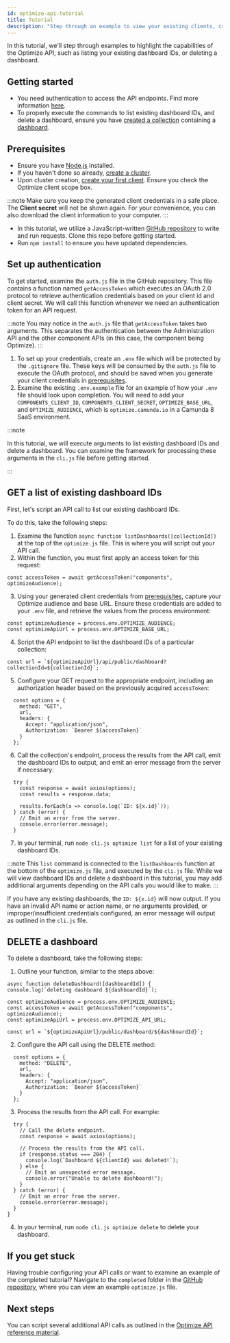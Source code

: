 ```yaml
---
id: optimize-api-tutorial
title: Tutorial
description: "Step through an example to view your existing clients, create a client, view a particular client's details, and delete a client."
---
```


In this tutorial, we'll step through examples to highlight the capabilities of the Optimize API, such as listing your existing dashboard IDs, or deleting a dashboard.

## Getting started

- You need authentication to access the API endpoints. Find more information [here](./optimize-api-authentication.md).
- To properly execute the commands to list existing dashboard IDs, and delete a dashboard, ensure you have [created a collection](../../components/userguide/collections-dashboards-reports.md) containing a [dashboard](../../components/userguide/creating-dashboards.md).

## Prerequisites

- Ensure you have [Node.js](https://nodejs.org/en/download) installed.
- If you haven't done so already, [create a cluster]($docs$/guides/assets/react-components/create-cluster).
- Upon cluster creation, [create your first client]($docs$/guides/setup-client-connection-credentials). Ensure you check the Optimize client scope box.

:::note
Make sure you keep the generated client credentials in a safe place. The **Client secret** will not be shown again. For your convenience, you can also download the client information to your computer.
:::

- In this tutorial, we utilize a JavaScript-written [GitHub repository](https://github.com/camunda/camunda-api-tutorials) to write and run requests. Clone this repo before getting started.
- Run `npm install` to ensure you have updated dependencies.

## Set up authentication

To get started, examine the `auth.js` file in the GitHub repository. This file contains a function named `getAccessToken` which executes an OAuth 2.0 protocol to retrieve authentication credentials based on your client id and client secret. We will call this function whenever we need an authentication token for an API request.

:::note
You may notice in the `auth.js` file that `getAccessToken` takes two arguments. This separates the authentication between the Administration API and the other component APIs (in this case, the component being Optimize).
:::

1. To set up your credentials, create an `.env` file which will be protected by the `.gitignore` file. These keys will be consumed by the `auth.js` file to execute the OAuth protocol, and should be saved when you generate your client credentials in [prerequisites](#prerequisites).
2. Examine the existing `.env.example` file for an example of how your `.env` file should look upon completion. You will need to add your `COMPONENTS_CLIENT_ID`, `COMPONENTS_CLIENT_SECRET`, `OPTIMIZE_BASE_URL`, and `OPTIMIZE_AUDIENCE`, which is `optimize.camunda.io` in a Camunda 8 SaaS environment.

:::note

In this tutorial, we will execute arguments to list existing dashboard IDs and delete a dashboard. You can examine the framework for processing these arguments in the `cli.js` file before getting started.

:::

## GET a list of existing dashboard IDs

First, let's script an API call to list our existing dashboard IDs.

To do this, take the following steps:

1. Examine the function `async function listDashboards([collectionId])` at the top of the `optimize.js` file. This is where you will script out your API call.
2. Within the function, you must first apply an access token for this request:

```
const accessToken = await getAccessToken("components", optimizeAudience);
```

3. Using your generated client credentials from [prerequisites](#prerequisites), capture your Optimize audience and base URL. Ensure these credentials are added to your `.env` file, and retrieve the values from the process environment:

```
const optimizeAudience = process.env.OPTIMIZE_AUDIENCE;
const optimizeApiUrl = process.env.OPTIMIZE_BASE_URL;
```

4. Script the API endpoint to list the dashboard IDs of a particular collection:

```
const url = `${optimizeApiUrl}/api/public/dashboard?collectionId=${collectionId}`;
```

5. Configure your GET request to the appropriate endpoint, including an authorization header based on the previously acquired `accessToken`:

```
  const options = {
    method: "GET",
    url,
    headers: {
      Accept: "application/json",
      Authorization: `Bearer ${accessToken}`
    }
  };
```

6. Call the collection's endpoint, process the results from the API call, emit the dashboard IDs to output, and emit an error message from the server if necessary:

```
  try {
    const response = await axios(options);
    const results = response.data;

    results.forEach(x => console.log(`ID: ${x.id}`));
  } catch (error) {
    // Emit an error from the server.
    console.error(error.message);
  }
```

7. In your terminal, run `node cli.js optimize list` for a list of your existing dashboard IDs.

:::note
This `list` command is connected to the `listDashboards` function at the bottom of the `optimize.js` file, and executed by the `cli.js` file. While we will view dashboard IDs and delete a dashboard in this tutorial, you may add additional arguments depending on the API calls you would like to make.
:::

If you have any existing dashboards, the `ID: ${x.id}` will now output. If you have an invalid API name or action name, or no arguments provided, or improper/insufficient credentials configured, an error message will output as outlined in the `cli.js` file.

## DELETE a dashboard

To delete a dashboard, take the following steps:

1. Outline your function, similar to the steps above:

```
async function deleteDashboard([dashboardId]) {
console.log(`deleting dashboard ${dashboardId}`);

const optimizeAudience = process.env.OPTIMIZE_AUDIENCE;
const accessToken = await getAccessToken("components", optimizeAudience);
const optimizeApiUrl = process.env.OPTIMIZE_API_URL;

const url = `${optimizeApiUrl}/public/dashboard/${dashboardId}`;
```

2. Configure the API call using the DELETE method:

```
  const options = {
    method: "DELETE",
    url,
    headers: {
      Accept: "application/json",
      Authorization: `Bearer ${accessToken}`
    }
  };
```

3. Process the results from the API call. For example:

```
  try {
    // Call the delete endpoint.
    const response = await axios(options);

    // Process the results from the API call.
    if (response.status === 204) {
      console.log(`Dashboard ${clientId} was deleted!`);
    } else {
      // Emit an unexpected error message.
      console.error("Unable to delete dashboard!");
    }
  } catch (error) {
    // Emit an error from the server.
    console.error(error.message);
  }
}
```

4. In your terminal, run `node cli.js optimize delete` to delete your dashboard.

## If you get stuck

Having trouble configuring your API calls or want to examine an example of the completed tutorial? Navigate to the `completed` folder in the [GitHub repository](https://github.com/camunda/camunda-api-tutorials/tree/main/completed), where you can view an example `optimize.js` file.

## Next steps

You can script several additional API calls as outlined in the [Optimize API reference material](./overview.md).
